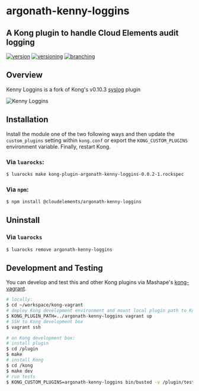 # argonath-kenny-loggins
## A Kong plugin to handle Cloud Elements audit logging
[![version](http://img.shields.io/badge/version-v0.0.2-blue.svg)](#)
[![versioning](http://img.shields.io/badge/versioning-semver-blue.svg)](http://semver.org/)
[![branching](http://img.shields.io/badge/branching-github%20flow-blue.svg)](https://guides.github.com/introduction/flow/)


## Overview
Kenny Loggins is a fork of Kong's v0.10.3 [syslog](https://getkong.org/plugins/syslog/) plugin

![Kenny Loggins](https://upload.wikimedia.org/wikipedia/en/0/07/%22This_Is_It%22_by_Kenny_Loggins.jpg)


## Installation

Install the module one of the two following ways and then update the `custom_plugins` setting
within `kong.conf` or export the `KONG_CUSTOM_PLUGINS` environment variable. Finally, restart Kong.

### Via `luarocks`:

```bash
$ luarocks make kong-plugin-argonath-kenny-loggins-0.0.2-1.rockspec
```

### Via `npm`:

```bash
$ npm install @cloudelements/argonath-kenny-loggins
```

## Uninstall

### Via `luarocks`

```bash
$ luarocks remove argonath-kenny-loggins
```

## Development and Testing

You can develop and test this and other Kong plugins via Mashape's [kong-vagrant](https://github.com/Mashape/kong-vagrant).

```bash
# locally:
$ cd ~/workspace/kong-vagrant
# deploy Kong development environment and mount local plugin path to Kong development box at /plugin
$ KONG_PLUGIN_PATH=../argonath-kenny-loggins vagrant up
# SSH to Kong development box
$ vagrant ssh
```

```bash
# on Kong development box:
# install plugin
$ cd /plugin
$ make
# install Kong
$ cd /kong
$ make dev
# run tests
$ KONG_CUSTOM_PLUGINS=argonath-kenny-loggins bin/busted -v /plugin/test
```